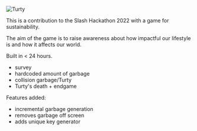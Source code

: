 ![Turty](https://user-images.githubusercontent.com/97293748/215534147-0bb1b1bf-4e3a-4370-b3c8-8c46102fdda3.jpg)

This is a contribution to the Slash Hackathon 2022 with a game for sustainability.

The aim of the game is to raise awareness about how impactful our lifestyle is and how it affects our world.

Built in < 24 hours.
  - survey
  - hardcoded amount of garbage
  - collision garbage/Turty
  - Turty's death + endgame

Features added:
  - incremental garbage generation
  - removes garbage off screen
  - adds unique key generator
